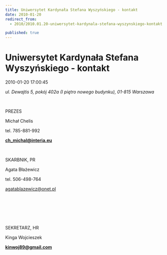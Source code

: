 ```yaml
---
title: Uniwersytet Kardynała Stefana Wyszyńskiego - kontakt
date: 2010-01-20
redirect_from: 
  - 2010/2010.01.20-uniwersytet-kardynala-stefana-wyszynskiego-kontakt

published: true
---
```




# Uniwersytet Kardynała Stefana Wyszyńskiego - kontakt

<time>2010-01-20 17:00:45</time>


*ul. Dewajtis 5, pokój 402a (I piętro nowego budynku), 01-815 Warszawa*


 


PREZES


Michał Chelis


tel.&nbsp;785-881-992


**ch_michal@interia.eu**


**&nbsp;**


SKARBNIK, PR


Agata Błażewicz


tel. 506-498-764


agatablazewicz@onet.pl


 



 


&nbsp;


SEKRETARZ, HR


Kinga Wojcieszek


**kinwoj89@gmail.com**


<!--{{json:{"created_date":"2010-01-20 17:00:45","publish_down":"0000-00-00 00:00:00","id":"59"}}}-->
